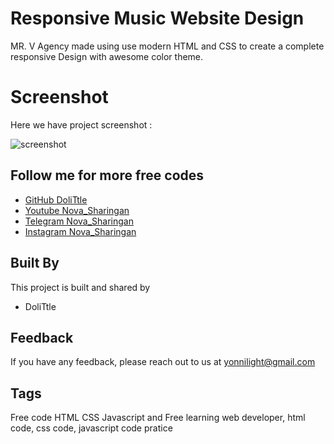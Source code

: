 # Responsive Music Website Design

  MR. V Agency made using use modern HTML and CSS to create a complete responsive Design with awesome color theme. 

# Screenshot
Here we have project screenshot :

![screenshot](Screenshot.png)

                                  
## Follow me for more free codes
 - [GitHub DoliTtle](https://github.com/Doli-Ttle)
 - [Youtube Nova_Sharingan](https://www.youtube.com/@Nova_Sharingan)
 - [Telegram Nova_Sharingan](t.me/nova_sharingan)
 - [Instagram Nova_Sharingan](https://www.instagram.com/nova_sharingan?igsh=aHU4ZXpzaW44dXA5)


## Built By

This project is built and shared by

- DoliTtle


## Feedback

If you have any feedback, please reach out to us at yonnilight@gmail.com


## Tags
Free code HTML CSS Javascript and Free learning web developer, html code, css code, javascript code pratice